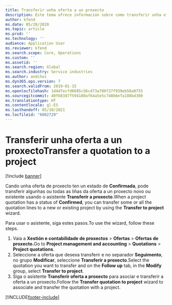 ```yaml
---
title: Transferir unha oferta a un proxecto
description: Este tema ofrece información sobre como transferir unha oferta a un proxecto novo ou existente.
author: kfend
ms.date: 05/28/2020
ms.topic: article
ms.prod: ''
ms.technology: ''
audience: Application User
ms.reviewer: kfend
ms.search.scope: Core, Operations
ms.custom: ''
ms.assetid: ''
ms.search.region: Global
ms.search.industry: Service industries
ms.author: andchoi
ms.dyn365.ops.version: 7
ms.search.validFrom: 2019-01-15
ms.openlocfilehash: 1d4d7ecfd8685c56cd73a780727f939eb58a8755
ms.sourcegitcommit: 40f68387f594180af64a5e5c748b6efa188bd300
ms.translationtype: HT
ms.contentlocale: gl-ES
ms.lasthandoff: 05/10/2021
ms.locfileid: "6002729"
---
```

# <a name="transfer-a-quotation-to-a-project"></a><span data-ttu-id="64025-103">Transferir unha oferta a un proxecto</span><span class="sxs-lookup"><span data-stu-id="64025-103">Transfer a quotation to a project</span></span>

[!include [banner](../includes/banner.md)]

<span data-ttu-id="64025-104">Cando unha oferta de proxecto ten un estado de **Confirmada**, pode transferir algunhas ou todas as liñas da oferta a un proxecto novo ou existente usando o asistente **Transferir a proxecto**.</span><span class="sxs-lookup"><span data-stu-id="64025-104">When a project quotation has a status of **Confirmed**, you can transfer some or all the quotation lines to a new or existing project by using the **Transfer to project** wizard.</span></span> 

<span data-ttu-id="64025-105">Para usar o asistente, siga estes pasos.</span><span class="sxs-lookup"><span data-stu-id="64025-105">To use the wizard, follow these steps.</span></span>

1. <span data-ttu-id="64025-106">Vaia a **Xestión e contabilidade de proxectos** > **Ofertas** > **Ofertas de proxecto.**</span><span class="sxs-lookup"><span data-stu-id="64025-106">Go to **Project management and accounting** > **Quotations** > **Project quotations**.</span></span>
2. <span data-ttu-id="64025-107">Seleccione a oferta que desexa transferir e no separador **Seguimento**, no grupo **Modificar**, seleccione **Transferir a proxecto**.</span><span class="sxs-lookup"><span data-stu-id="64025-107">Select the quotation you want to transfer and on the **Follow up** tab, in the **Modify** group, select **Transfer to project**.</span></span>
3. <span data-ttu-id="64025-108">Siga o asistente **Transferir oferta a proxecto** para asociar e transferir a oferta a un proxecto.</span><span class="sxs-lookup"><span data-stu-id="64025-108">Follow the **Transfer quotation to project** wizard to associate and transfer the quotation with a project.</span></span>


[!INCLUDE[footer-include](../includes/footer-banner.md)]